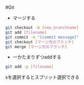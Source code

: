#Git
- マージする  

```sh
git checkout -b [new_branchname]
git add [filename]
git commit -m "[commit message]"
git checkout [マージ先のブランチ]
git merge [マージ元のブランチ]
```

- 一かたまりずつaddする  

 ```sh
 git add -p [filename]
 ```
 sを選択するとスプリット選択できる
